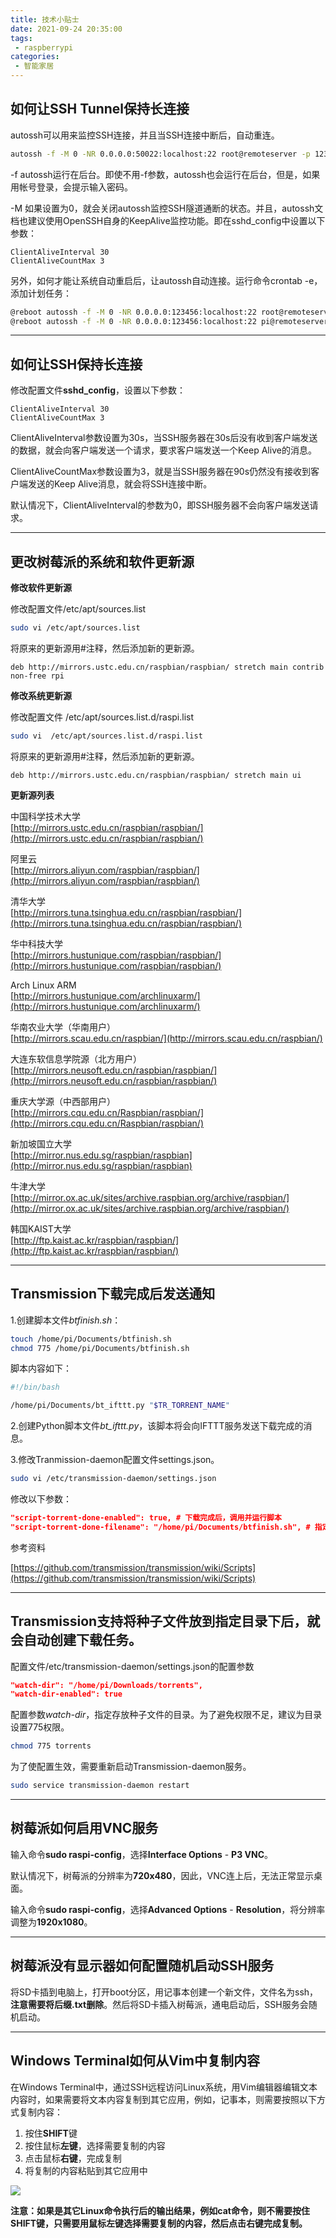 ```yaml
---
title: 技术小贴士
date: 2021-09-24 20:35:00
tags: 
 - raspberrypi
categories: 
 - 智能家居
---
```


## 如何让SSH Tunnel保持长连接

autossh可以用来监控SSH连接，并且当SSH连接中断后，自动重连。

```bash
autossh -f -M 0 -NR 0.0.0.0:50022:localhost:22 root@remoteserver -p 12345
```

-f	autossh运行在后台。即使不用-f参数，autossh也会运行在后台，但是，如果用帐号登录，会提示输入密码。  

-M	如果设置为0，就会关闭autossh监控SSH隧道通断的状态。并且，autossh文档也建议使用OpenSSH自身的KeepAlive监控功能。即在sshd_config中设置以下参数：

```
ClientAliveInterval 30 
ClientAliveCountMax 3

```

另外，如何才能让系统自动重启后，让autossh自动连接。运行命令crontab -e，添加计划任务：


```sh
@reboot autossh -f -M 0 -NR 0.0.0.0:123456:localhost:22 root@remoteserver -p 65000 &
@reboot autossh -f -M 0 -NR 0.0.0.0:123456:localhost:22 pi@remoteserver -p 65000 &
```
***
<!-- more -->

## 如何让SSH保持长连接


修改配置文件**sshd_config**，设置以下参数：

``` 
ClientAliveInterval 30
ClientAliveCountMax 3
```
ClientAliveInterval参数设置为30s，当SSH服务器在30s后没有收到客户端发送的数据，就会向客户端发送一个请求，要求客户端发送一个Keep Alive的消息。

ClientAliveCountMax参数设置为3，就是当SSH服务器在90s仍然没有接收到客户端发送的Keep Alive消息，就会将SSH连接中断。

默认情况下，ClientAliveInterval的参数为0，即SSH服务器不会向客户端发送请求。  

***
## 更改树莓派的系统和软件更新源

**修改软件更新源**

修改配置文件/etc/apt/sources.list

```bash
sudo vi /etc/apt/sources.list 
```

将原来的更新源用#注释，然后添加新的更新源。

```
deb http://mirrors.ustc.edu.cn/raspbian/raspbian/ stretch main contrib non-free rpi
```
**修改系统更新源**

修改配置文件 /etc/apt/sources.list.d/raspi.list 

```bash
sudo vi  /etc/apt/sources.list.d/raspi.list
```

将原来的更新源用#注释，然后添加新的更新源。

```
deb http://mirrors.ustc.edu.cn/raspbian/raspbian/ stretch main ui
```

**更新源列表**

中国科学技术大学  
[http://mirrors.ustc.edu.cn/raspbian/raspbian/](http://mirrors.ustc.edu.cn/raspbian/raspbian/)

阿里云  
[http://mirrors.aliyun.com/raspbian/raspbian/](http://mirrors.aliyun.com/raspbian/raspbian/)

清华大学  
[http://mirrors.tuna.tsinghua.edu.cn/raspbian/raspbian/](http://mirrors.tuna.tsinghua.edu.cn/raspbian/raspbian/)

华中科技大学  
[http://mirrors.hustunique.com/raspbian/raspbian/](http://mirrors.hustunique.com/raspbian/raspbian/) 

Arch Linux ARM  
[http://mirrors.hustunique.com/archlinuxarm/](http://mirrors.hustunique.com/archlinuxarm/)

华南农业大学（华南用户）  
[http://mirrors.scau.edu.cn/raspbian/](http://mirrors.scau.edu.cn/raspbian/)

大连东软信息学院源（北方用户）  
[http://mirrors.neusoft.edu.cn/raspbian/raspbian/](http://mirrors.neusoft.edu.cn/raspbian/raspbian/)

重庆大学源（中西部用户）  
[http://mirrors.cqu.edu.cn/Raspbian/raspbian/](http://mirrors.cqu.edu.cn/Raspbian/raspbian/)

新加坡国立大学  
[http://mirror.nus.edu.sg/raspbian/raspbian](http://mirror.nus.edu.sg/raspbian/raspbian)

牛津大学  
[http://mirror.ox.ac.uk/sites/archive.raspbian.org/archive/raspbian/](http://mirror.ox.ac.uk/sites/archive.raspbian.org/archive/raspbian/)

韩国KAIST大学  
[http://ftp.kaist.ac.kr/raspbian/raspbian/](http://ftp.kaist.ac.kr/raspbian/raspbian/)

***
## Transmission下载完成后发送通知


1.创建脚本文件*btfinish.sh*：

```bash
touch /home/pi/Documents/btfinish.sh
chmod 775 /home/pi/Documents/btfinish.sh
```
脚本内容如下：
```bash
#!/bin/bash

/home/pi/Documents/bt_ifttt.py "$TR_TORRENT_NAME"
```

2.创建Python脚本文件*bt_ifttt.py*，该脚本将会向IFTTT服务发送下载完成的消息。



3.修改Tranmission-daemon配置文件settings.json。

```bash
sudo vi /etc/transmission-daemon/settings.json
```

修改以下参数：
```json
"script-torrent-done-enabled": true, # 下载完成后，调用并运行脚本
"script-torrent-done-filename": "/home/pi/Documents/btfinish.sh", # 指定脚本的位置
```

参考资料

[https://github.com/transmission/transmission/wiki/Scripts](https://github.com/transmission/transmission/wiki/Scripts)

***
## Transmission支持将种子文件放到指定目录下后，就会自动创建下载任务。

配置文件/etc/transmission-daemon/settings.json的配置参数

```json
"watch-dir": "/home/pi/Downloads/torrents",
"watch-dir-enabled": true
```
配置参数*watch-dir*，指定存放种子文件的目录。为了避免权限不足，建议为目录设置775权限。

```bash
chmod 775 torrents
```

为了使配置生效，需要重新启动Transmission-daemon服务。
```bash
sudo service transmission-daemon restart
```
***
## 树莓派如何启用VNC服务

输入命令**sudo raspi-config**，选择**Interface Options**  - **P3 VNC**。

默认情况下，树莓派的分辨率为**720x480**，因此，VNC连上后，无法正常显示桌面。

输入命令**sudo raspi-config**，选择**Advanced Options** - **Resolution**，将分辨率调整为**1920x1080**。

***
## 树莓派没有显示器如何配置随机启动SSH服务

将SD卡插到电脑上，打开boot分区，用记事本创建一个新文件，文件名为ssh，**注意需要将后缀.txt删除**。然后将SD卡插入树莓派，通电启动后，SSH服务会随机启动。

***

## Windows Terminal如何从Vim中复制内容

在Windows Terminal中，通过SSH远程访问Linux系统，用Vim编辑器编辑文本内容时，如果需要将文本内容复制到其它应用，例如，记事本，则需要按照以下方式复制内容：

1. 按住**SHIFT**键
2. 按住鼠标**左键**，选择需要复制的内容
3. 点击鼠标**右键**，完成复制
4. 将复制的内容粘贴到其它应用中

![](2021-09-25105158.jpg)

**注意：如果是其它Linux命令执行后的输出结果，例如cat命令，则不需要按住SHIFT键，只需要用鼠标左键选择需要复制的内容，然后点击右键完成复制。**
